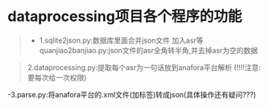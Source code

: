 dataprocessing项目各个程序的功能
==============================================================

>* 1.sqlite2json.py:数据库里面合并json文件 加入asr等
   quanjiao2banjiao.py:json文件的asr全角转半角,并去掉asr为空的数据

> 2.dataprocessing.py:提取每个asr为一句话放到anafora平台解析  (!!!!注意:要每次给一次权限)

-3.parse.py:将anafora平台的.xml文件(加标签)转成json(具体操作还有疑问???)